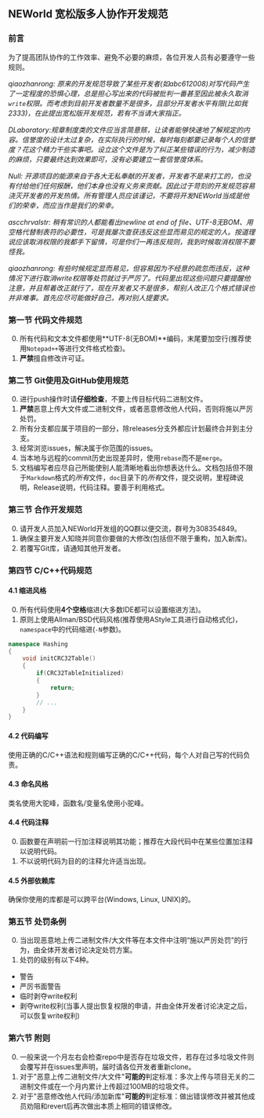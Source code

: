 ## NEWorld 宽松版多人协作开发规范

### 前言

为了提高团队协作的工作效率、避免不必要的麻烦，各位开发人员有必要遵守一些规则。

_qiaozhanrong: 原来的开发规范导致了某些开发者(如abc612008)对写代码产生了一定程度的恐惧心理，总是担心写出来的代码被批判一番甚至因此被永久取消`write`权限。而考虑到目前开发者数量不是很多，且部分开发者水平有限(比如我2333)，在此提出宽松版开发规范，若有不当请大家指正。_

_DLaboratory:规章制度类的文件应当言简意赅，让读者能够快速地了解规定的内容。信誉度的设计太过复杂，在实际执行的时候，每时每刻都要记录每个人的信誉度？花这个精力干些实事吧。设立这个文件是为了纠正某些错误的行为，减少制造的麻烦，只要最终达到效果即可，没有必要建立一套信誉度体系。_

_Null:
开源项目的能源来自于各大无私奉献的开发者，开发者不是来打工的，也没有付给他们任何报酬，他们本身也没有义务来贡献。因此过于苛刻的开发规范容易浇灭开发者的开发热情。所有管理人员应该谨记，不要将开发NEWorld当成是他们的荣幸，而应当作是我们的荣幸。_

_ascchrvalstr:
稍有常识的人都能看出newline at end of file、UTF-8无BOM、用空格代替制表符的必要性，可是我屡次查获违反这些显而易见的规定的人。按道理说应该取消权限的我都手下留情，可是你们一再违反规则，我到时候取消权限不要怪我。_

_qiaozhanrong:
有些时候规定显而易见，但容易因为不经意的疏忽而违反，这种情况下进行取消write权限等处罚就过于严厉了。代码里出现这些问题只要提醒他注意，并且帮着改正就行了，现在开发者又不是很多，帮别人改正几个格式错误也并非难事。首先应尽可能做好自己，再对别人提要求。_

### 第一节 代码文件规范

0. 所有代码和文本文件都使用**UTF-8(无BOM)**编码，末尾要加空行(推荐使用`Notepad++`等进行文件格式检查)。
0. **严禁**擅自修改许可证。

### 第二节 Git使用及GitHub使用规范

0. 进行push操作时请**仔细检查**，不要上传目标代码二进制文件。
0. **严禁**恶意上传大文件或二进制文件，或者恶意修改他人代码，否则将施以严厉处罚。
0. 所有分支都应属于项目的一部分，除releases分支外都应计划最终合并到主分支。
0. 经常浏览issues，解决属于你范围的issues。
0. 当本地与远程的commit历史出现差异时，使用`rebase`而不是`merge`。
0. 文档编写者应尽自己所能使别人能清晰地看出你想表达什么。文档包括但不限于`Markdown`格式的*所有*文件，`doc`目录下的*所有*文件，提交说明，里程碑说明，Release说明，代码注释。要善于利用格式。

### 第三节 合作开发规范

0. 请开发人员加入NEWorld开发组的QQ群以便交流，群号为308354849。
0. 确保主要开发人知晓并同意你要做的大修改(包括但不限于重构，加入新库)。
0. 若覆写Git库，请通知其他开发者。

### 第四节 C/C++代码规范

#### 4.1 缩进风格

0. 所有代码使用**4个空格**缩进(大多数IDE都可以设置缩进方法)。
0. 原则上使用Allman/BSD代码风格(推荐使用AStyle工具进行自动格式化)，`namespace`中的代码缩进(`-N`参数)。

```C++
namespace Hashing
{
    void initCRC32Table()
    {
        if(CRC32TableInitialized)
        {
            return;
        }
        // ...
    }
}
```

#### 4.2 代码编写

使用正确的C/C++语法和规则编写正确的C/C++代码，每个人对自己写的代码负责。

#### 4.3 命名风格

类名使用大驼峰，函数名/变量名使用小驼峰。

#### 4.4 代码注释

0. 函数要在声明前一行加注释说明其功能；推荐在大段代码中在某些位置加注释以说明代码。
0. 不以说明代码为目的的注释允许适当出现。

#### 4.5 外部依赖库

确保你使用的库都是可以跨平台(Windows, Linux, UNIX)的。

### 第五节 处罚条例

0. 当出现恶意地上传二进制文件/大文件等在本文件中注明“施以严厉处罚”的行为，由全体开发者讨论决定处罚方案。
0. 处罚的级别有以下4种。

- 警告
- 严厉书面警告
- 临时剥夺write权利
- 剥夺write权利(当事人提出恢复权限的申请，并由全体开发者讨论决定之后，可以恢复write权利)

### 第六节 附则

0. 一般来说一个月左右会检查repo中是否存在垃圾文件，若存在过多垃圾文件则会覆写并在issues里声明，届时请各位开发者重新clone。
0. 对于"恶意上传二进制文件/大文件"**可能的**判定标准：多次上传与项目无关的二进制文件或在一个月内累计上传超过100MB的垃圾文件。
0. 对于"恶意修改他人代码/添加新库"**可能的**判定标准：做出错误修改并被其他成员劝阻和revert后再次做出本质上相同的错误修改。
